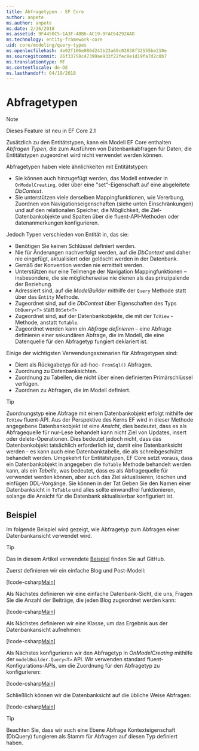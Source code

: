 ```yaml
---
title: Abfragetypen - EF Core
author: anpete
ms.author: anpete
ms.date: 2/26/2018
ms.assetid: 9F4450C5-1A3F-4BB6-AC19-9FAC64292AAD
ms.technology: entity-framework-core
uid: core/modeling/query-types
ms.openlocfilehash: 4e02f106e086d243b23a60c02838f32555be210e
ms.sourcegitcommit: 26f33758c47399ae933f22fec8e1d19fa7d2c0b7
ms.translationtype: MT
ms.contentlocale: de-DE
ms.lasthandoff: 04/19/2018
---
```

# <a name="query-types"></a>Abfragetypen
> [!NOTE]
> Dieses Feature ist neu in EF Core 2.1

Zusätzlich zu den Entitätstypen, kann ein Modell EF Core enthalten _Abfragen Typen_, die zum Ausführen von Datenbankabfragen für Daten, die Entitätstypen zugeordnet wird nicht verwendet werden können.

Abfragetypen haben viele ähnlichkeiten mit Entitätstypen:

- Sie können auch hinzugefügt werden, das Modell entweder in `OnModelCreating`, oder über eine "set"-Eigenschaft auf eine abgeleitete _DbContext_.
- Sie unterstützen viele derselben Mappingfunktionen, wie Vererbung, Zuordnen von Navigationseigenschaften (siehe unten Einschränkungen) und auf den relationalen Speicher, die Möglichkeit, die Ziel-Datenbankobjekte und Spalten über die fluent-API-Methoden oder datenanmerkungen konfigurieren.

Jedoch Typen verschieden von Entität in, das sie:

- Benötigen Sie keinen Schlüssel definiert werden.
- Nie für Änderungen nachverfolgt werden, auf die _DbContext_ und daher nie eingefügt, aktualisiert oder gelöscht werden in der Datenbank.
- Gemäß der Konvention werden nie ermittelt werden.
- Unterstützen nur eine Teilmenge der Navigation Mappingfunktionen – insbesondere, die sie möglicherweise nie dienen als das prinzipalende der Beziehung.
- Adressiert sind, auf die _ModelBuilder_ mithilfe der `Query` Methode statt über das `Entity` Methode.
- Zugeordnet sind, auf die _DbContext_ über Eigenschaften des Typs `DbQuery<T>` statt `DbSet<T>`
- Zugeordnet sind, auf der Datenbankobjekte, die mit der `ToView` -Methode, anstatt `ToTable`.
- Zugeordnet werden kann ein _Abfrage definieren_ – eine Abfrage definieren einer sekundären Abfrage, die im Modell, die eine Datenquelle für den Abfragetyp fungiert deklariert ist.

Einige der wichtigsten Verwendungsszenarien für Abfragetypen sind:

- Dient als Rückgabetyp für ad-hoc- `FromSql()` Abfragen.
- Zuordnung zu Datenbanksichten.
- Zuordnung zu Tabellen, die nicht über einen definierten Primärschlüssel verfügen.
- Zuordnen zu Abfragen, die im Modell definiert.

> [!TIP]
> Zuordnungstyp eine Abfrage mit einem Datenbankobjekt erfolgt mithilfe der `ToView` fluent-API. Aus der Perspektive des Kerns EF wird in dieser Methode angegebene Datenbankobjekt ist eine _Ansicht_, dies bedeutet, dass es als Abfragequelle für nur-Lese behandelt kann nicht Ziel von Updates, insert oder delete-Operationen. Dies bedeutet jedoch nicht, dass das Datenbankobjekt tatsächlich erforderlich ist, damit eine Datenbanksicht werden - es kann auch eine Datenbanktabelle, die als schreibgeschützt behandelt werden. Umgekehrt für Entitätstypen, EF Core setzt voraus, dass ein Datenbankobjekt in angegeben die `ToTable` Methode behandelt werden kann, als ein _Tabelle_, was bedeutet, dass es als Abfragequelle für verwendet werden können, aber auch das Ziel aktualisieren, löschen und einfügen DDL-Vorgänge. Sie können in der Tat Geben Sie den Namen einer Datenbanksicht in `ToTable` und alles sollte einwandfrei funktionieren, solange die Ansicht für die Datenbank aktualisierbar konfiguriert ist.

## <a name="example"></a>Beispiel

Im folgende Beispiel wird gezeigt, wie Abfragetyp zum Abfragen einer Datenbankansicht verwendet wird.

> [!TIP]
> Das in diesem Artikel verwendete [Beispiel](https://github.com/aspnet/EntityFrameworkCore/tree/dev/samples/QueryTypes) finden Sie auf GitHub.

Zuerst definieren wir ein einfache Blog und Post-Modell:

[!code-csharp[Main](../../../efcore-dev/samples/QueryTypes/Program.cs#Entities)]

Als Nächstes definieren wir eine einfache Datenbank-Sicht, die uns, Fragen Sie die Anzahl der Beiträge, die jeden Blog zugeordnet werden kann:

[!code-csharp[Main](../../../efcore-dev/samples/QueryTypes/Program.cs#View)]

Als Nächstes definieren wir eine Klasse, um das Ergebnis aus der Datenbankansicht aufnehmen:

[!code-csharp[Main](../../../efcore-dev/samples/QueryTypes/Program.cs#QueryType)]

Als Nächstes konfigurieren wir den Abfragetyp in _OnModelCreating_ mithilfe der `modelBuilder.Query<T>` API.
Wir verwenden standard fluent-Konfigurations-APIs, um die Zuordnung für den Abfragetyp zu konfigurieren:

[!code-csharp[Main](../../../efcore-dev/samples/QueryTypes/Program.cs#Configuration)]

Schließlich können wir die Datenbanksicht auf die übliche Weise Abfragen:

[!code-csharp[Main](../../../efcore-dev/samples/QueryTypes/Program.cs#Query)]

> [!TIP]
> Beachten Sie, dass wir auch eine Ebene Abfrage Kontexteigenschaft (DbQuery) fungieren als Stamm für Abfragen auf diesen Typ definiert haben.
